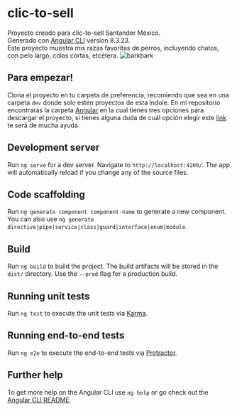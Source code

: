 # clic-to-sell
Proyecto creado para clic-to-sell Santander México.<br>
Generado con [Angular CLI](https://github.com/angular/angular-cli) version 8.3.23.<br>
Este proyecto muestra mis razas favoritas de perros, incluyendo chatos, con pelo largo, colas cortas, etcétera.
![barkbark](https://media.giphy.com/media/l41YbcuvFhMPY0TWU/giphy.gif)

## Para empezar!

Clona el proyecto en tu carpeta de preferencia, recomiendo que sea en una carpeta `dev` donde solo estén proyectos de esta índole.
En mi repositorio encontrarás la carpeta [Angular](https://github.com/jenniferloyolagft/Angular) en la cual tienes tres opciones para descargar el proyecto, si tienes alguna duda de cuál opción elegir este [link](https://help.github.com/en/github/using-git/which-remote-url-should-i-use) te será de mucha ayuda 

## Development server

Run `ng serve` for a dev server. Navigate to `http://localhost:4200/`. The app will automatically reload if you change any of the source files.

## Code scaffolding

Run `ng generate component component-name` to generate a new component. You can also use `ng generate directive|pipe|service|class|guard|interface|enum|module`.

## Build

Run `ng build` to build the project. The build artifacts will be stored in the `dist/` directory. Use the `--prod` flag for a production build.

## Running unit tests

Run `ng test` to execute the unit tests via [Karma](https://karma-runner.github.io).

## Running end-to-end tests

Run `ng e2e` to execute the end-to-end tests via [Protractor](http://www.protractortest.org/).

## Further help

To get more help on the Angular CLI use `ng help` or go check out the [Angular CLI README](https://github.com/angular/angular-cli/blob/master/README.md).
